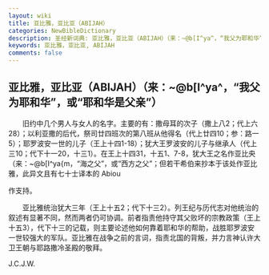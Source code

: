 ```yaml
---
layout: wiki
title: 亚比雅，亚比亚（ABIJAH）
categories: NewBibleDictionary
description: 圣经新词典: 亚比雅，亚比亚（ABIJAH）（来：~@b[I^ya^，“我父为耶和华”，或“耶和华是父亲”）
keywords: 亚比雅，亚比亚, ABIJAH
comments: false
---
```


## 亚比雅，亚比亚（ABIJAH）（来：~@b[I^ya^，“我父为耶和华”，或“耶和华是父亲”）

　　旧约中几个男人与女人的名字。主要的有：撒母耳的次子（撒上八2；代上六28）；以利亚撒的后代，祭司廿四班次的第八班从他得名（代上廿四10；参：路一5）；耶罗波安一世的儿子（王上十四1-18）；犹大王罗波安的儿子与继承人（代上三10；代下十一20，十三1）。在王上十四31，十五1、7-8，犹大王之名作亚比央（来：~@b[I^ya{m，“海之父”，或“西方之父”；但若干希伯来抄本于该处作亚比雅，此异文且有七十士译本的 Abiou

作支持。

　　亚比雅统治犹大三年（王上十五2；代下十三2）。列王纪与历代志对他统治的叙述有显著不同，然而两者仍可协调。前者指责他持守其父败坏的宗教政策（王上十五3），代下十三的记载，则主要论述他如何靠着耶和华的帮助，战胜耶罗波安一世较强大的军队。亚比雅在战争之前的言词，指责北国的背叛，并力言神认许大卫王朝与耶路撒冷圣殿的敬拜。

J.C.J.W.






